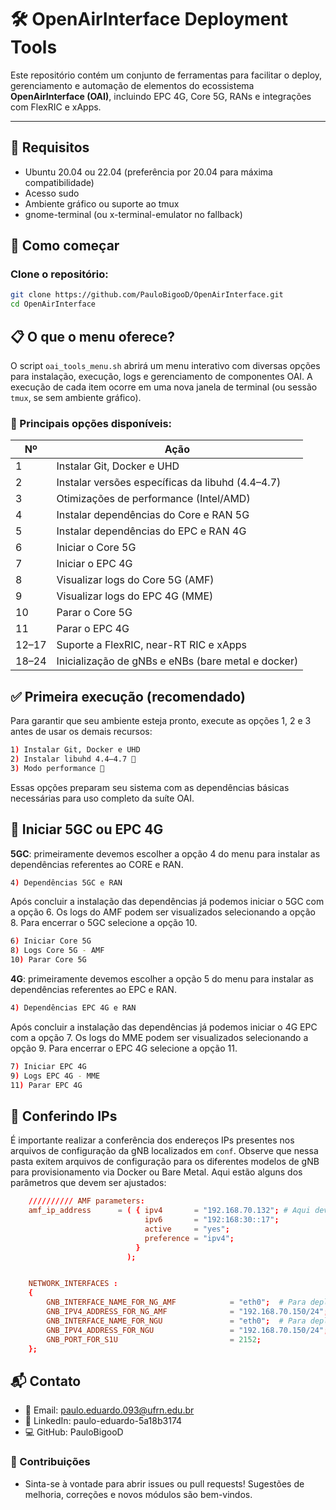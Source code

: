 # 🛠 OpenAirInterface Deployment Tools

Este repositório contém um conjunto de ferramentas para facilitar o deploy, gerenciamento e automação de elementos do ecossistema **OpenAirInterface (OAI)**, incluindo EPC 4G, Core 5G, RANs e integrações com FlexRIC e xApps.

---

## 🧠 Requisitos
- Ubuntu 20.04 ou 22.04 (preferência por 20.04 para máxima compatibilidade)
- Acesso sudo
- Ambiente gráfico ou suporte ao tmux
- gnome-terminal (ou x-terminal-emulator no fallback)

## 🚀 Como começar

### Clone o repositório:

```bash
git clone https://github.com/PauloBigooD/OpenAirInterface.git
cd OpenAirInterface
```

## 📋 O que o menu oferece?

O script `oai_tools_menu.sh` abrirá um menu interativo com diversas opções para instalação, execução, logs e gerenciamento de componentes OAI. A execução de cada item ocorre em uma nova janela de terminal (ou sessão `tmux`, se sem ambiente gráfico).

### 🧩 Principais opções disponíveis:

| Nº    | Ação                                               |
| ----- | -------------------------------------------------- |
| 1     | Instalar Git, Docker e UHD                         |
| 2     | Instalar versões específicas da libuhd (4.4–4.7)   |
| 3     | Otimizações de performance (Intel/AMD)             |
| 4     | Instalar dependências do Core e RAN 5G             |
| 5     | Instalar dependências do EPC e RAN 4G              |
| 6     | Iniciar o Core 5G                                  |
| 7     | Iniciar o EPC 4G                                   |
| 8     | Visualizar logs do Core 5G (AMF)                   |
| 9     | Visualizar logs do EPC 4G (MME)                    |
| 10    | Parar o Core 5G                                    |
| 11    | Parar o EPC 4G                                     |
| 12–17 | Suporte a FlexRIC, near-RT RIC e xApps             |
| 18–24 | Inicialização de gNBs e eNBs (bare metal e docker) |

## ✅ Primeira execução (recomendado)

Para garantir que seu ambiente esteja pronto, execute as opções 1, 2 e 3 antes de usar os demais recursos:


```bash
1) Instalar Git, Docker e UHD
2) Instalar libuhd 4.4–4.7 📡
3) Modo performance 🚀
```
Essas opções preparam seu sistema com as dependências básicas necessárias para uso completo da suíte OAI.

## 📡 Iniciar 5GC ou EPC 4G

**5GC**: primeiramente devemos escolher a opção 4 do menu para instalar as dependências referentes ao CORE e RAN.

```bash
4) Dependências 5GC e RAN
```
Após concluir a instalação das dependências já podemos iniciar o 5GC com a opção 6. Os logs do AMF podem ser visualizados selecionando a opção 8. Para encerrar o 5GC selecione a opção 10.

```bash
6) Iniciar Core 5G
8) Logs Core 5G - AMF
10) Parar Core 5G
```

**4G**: primeiramente devemos escolher a opção 5 do menu para instalar as dependências referentes ao EPC e RAN.

```bash
4) Dependências EPC 4G e RAN
```
Após concluir a instalação das dependências já podemos iniciar o 4G EPC com a opção 7. Os logs do MME podem ser visualizados selecionando a opção 9. Para encerrar o EPC 4G selecione a opção 11.

```bash
7) Iniciar EPC 4G
9) Logs EPC 4G - MME
11) Parar EPC 4G
```

## 👀 Conferindo IPs

É importante realizar a conferência dos endereços IPs presentes nos arquivos de configuração da gNB localizados em `conf`. Observe que nessa pasta exitem arquivos de configuração para os diferentes modelos de gNB para provisionamento via Docker ou Bare Metal. Aqui estão alguns dos parâmetros que devem ser ajustados:

```conf
    ////////// AMF parameters:
    amf_ip_address      = ( { ipv4       = "192.168.70.132"; # Aqui deve ser o IP do AMF
                              ipv6       = "192:168:30::17";
                              active     = "yes";
                              preference = "ipv4";
                            }
                          );


    NETWORK_INTERFACES :
    {
        GNB_INTERFACE_NAME_FOR_NG_AMF            = "eth0";  # Para deplyment Bare Metal ajustar para a interface do Host
        GNB_IPV4_ADDRESS_FOR_NG_AMF              = "192.168.70.150/24"; # Para deplyment Bare Metal ajustar para o IP do Host
        GNB_INTERFACE_NAME_FOR_NGU               = "eth0";  # Para deplyment Bare Metal ajustar para a interface do Host
        GNB_IPV4_ADDRESS_FOR_NGU                 = "192.168.70.150/24";  # Para deplyment Bare Metal ajustar para o IP do Host
        GNB_PORT_FOR_S1U                         = 2152; 
    };

```

## 📬 Contato

- 📧 Email: paulo.eduardo.093@ufrn.edu.br
- 💼 LinkedIn: paulo-eduardo-5a18b3174
- 💻 GitHub: PauloBigooD

### 🙌 Contribuições
- Sinta-se à vontade para abrir issues ou pull requests! Sugestões de melhoria, correções e novos módulos são bem-vindos.
